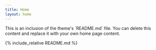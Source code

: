 ```yaml
---
title: Home
layout: home
---
```


<div class="alert alert-danger" role="alert">
This is an inclusion of the theme's `README.md` file. You can delete this content and replace it with your own home page content.
</div>

<!-- BEGIN include of README.md content -->
{% include_relative README.md %}
<!-- END include of README.md content -->
